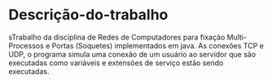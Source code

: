 # Descrição-do-trabalho
sTrabalho da disciplina de Redes de Computadores para fixação  Multi-Processos e Portas (Soquetes) implementados em java. As conexões TCP e UDP, o programa simula uma conexão de um usuário ao servidor que são executadas como variáveis e extensões de serviço estão sendo executadas.

